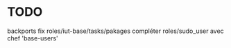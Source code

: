# TODO

backports
fix roles/iut-base/tasks/pakages
compléter roles/sudo_user avec chef 'base-users'
